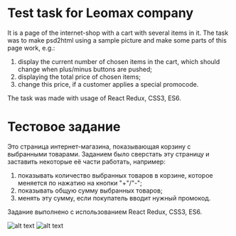 # Test task for Leomax company

It is a page of the internet-shop with a cart with several items in it. The task was to make psd2html using a sample picture and make some parts of this page work, e.g.:
1. display the current number of chosen items in the cart, which should change when plus/minus buttons are pushed;
2. displaying the total price of chosen items;
3. change this price, if a customer applies a special promocode.

The task was made with usage of React Redux, CSS3, ES6.

# Тестовое задание 

Это страница интернет-магазина, показывающая корзину с выбранными товарами. Заданием было сверстать эту страницу и заставить некоторые её части работать, например:
1. показывать количество выбранных товаров в корзине, которое меняется по нажатию на кнопки "+"/"-";
2. показывать общую сумму выбранных товаров;
3. менять эту сумму, если покупатель вводит нужный промокод.

Задание выполнено с использованием React Redux, CSS3, ES6.

![alt text](https://pp.userapi.com/c845217/v845217691/15ceef/681T-2UL1rE.jpg)
![alt text](https://pp.userapi.com/c845217/v845217566/15e617/X_xHIyA17bg.jpg)
